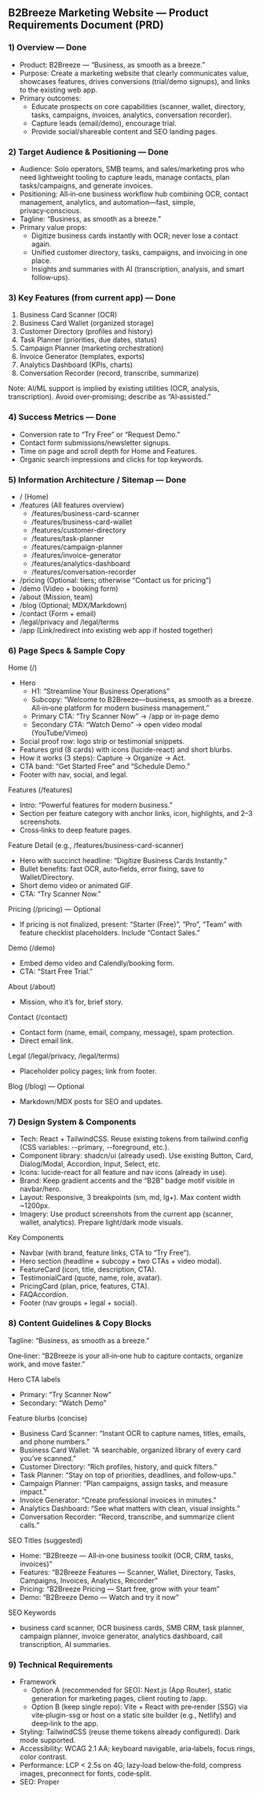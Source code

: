 ## B2Breeze Marketing Website — Product Requirements Document (PRD)

### 1) Overview — Done

- Product: B2Breeze — “Business, as smooth as a breeze.”
- Purpose: Create a marketing website that clearly communicates value, showcases features, drives conversions (trial/demo signups), and links to the existing web app.
- Primary outcomes:
  - Educate prospects on core capabilities (scanner, wallet, directory, tasks, campaigns, invoices, analytics, conversation recorder).
  - Capture leads (email/demo), encourage trial.
  - Provide social/shareable content and SEO landing pages.

### 2) Target Audience & Positioning — Done

- Audience: Solo operators, SMB teams, and sales/marketing pros who need lightweight tooling to capture leads, manage contacts, plan tasks/campaigns, and generate invoices.
- Positioning: All‑in‑one business workflow hub combining OCR, contact management, analytics, and automation—fast, simple, privacy‑conscious.
- Tagline: “Business, as smooth as a breeze.”
- Primary value props:
  - Digitize business cards instantly with OCR; never lose a contact again.
  - Unified customer directory, tasks, campaigns, and invoicing in one place.
  - Insights and summaries with AI (transcription, analysis, and smart follow‑ups).

### 3) Key Features (from current app) — Done

1. Business Card Scanner (OCR)
2. Business Card Wallet (organized storage)
3. Customer Directory (profiles and history)
4. Task Planner (priorities, due dates, status)
5. Campaign Planner (marketing orchestration)
6. Invoice Generator (templates, exports)
7. Analytics Dashboard (KPIs, charts)
8. Conversation Recorder (record, transcribe, summarize)

Note: AI/ML support is implied by existing utilities (OCR, analysis, transcription). Avoid over‑promising; describe as “AI‑assisted.”

### 4) Success Metrics — Done

- Conversion rate to “Try Free” or “Request Demo.”
- Contact form submissions/newsletter signups.
- Time on page and scroll depth for Home and Features.
- Organic search impressions and clicks for top keywords.

### 5) Information Architecture / Sitemap — Done

- / (Home)
- /features (All features overview)
  - /features/business-card-scanner
  - /features/business-card-wallet
  - /features/customer-directory
  - /features/task-planner
  - /features/campaign-planner
  - /features/invoice-generator
  - /features/analytics-dashboard
  - /features/conversation-recorder
- /pricing (Optional: tiers; otherwise “Contact us for pricing”)
- /demo (Video + booking form)
- /about (Mission, team)
- /blog (Optional; MDX/Markdown)
- /contact (Form + email)
- /legal/privacy and /legal/terms
- /app (Link/redirect into existing web app if hosted together)

### 6) Page Specs & Sample Copy

Home (/)

- Hero
  - H1: “Streamline Your Business Operations”
  - Subcopy: “Welcome to B2Breeze—business, as smooth as a breeze. All‑in‑one platform for modern business management.”
  - Primary CTA: “Try Scanner Now” → /app or in‑page demo
  - Secondary CTA: “Watch Demo” → open video modal (YouTube/Vimeo)
- Social proof row: logo strip or testimonial snippets.
- Features grid (8 cards) with icons (lucide-react) and short blurbs.
- How it works (3 steps): Capture → Organize → Act.
- CTA band: “Get Started Free” and “Schedule Demo.”
- Footer with nav, social, and legal.

Features (/features)

- Intro: “Powerful features for modern business.”
- Section per feature category with anchor links, icon, highlights, and 2–3 screenshots.
- Cross‑links to deep feature pages.

Feature Detail (e.g., /features/business-card-scanner)

- Hero with succinct headline: “Digitize Business Cards Instantly.”
- Bullet benefits: fast OCR, auto‑fields, error fixing, save to Wallet/Directory.
- Short demo video or animated GIF.
- CTA: “Try Scanner Now.”

Pricing (/pricing) — Optional

- If pricing is not finalized, present: “Starter (Free)”, “Pro”, “Team” with feature checklist placeholders. Include “Contact Sales.”

Demo (/demo)

- Embed demo video and Calendly/booking form.
- CTA: “Start Free Trial.”

About (/about)

- Mission, who it’s for, brief story.

Contact (/contact)

- Contact form (name, email, company, message), spam protection.
- Direct email link.

Legal (/legal/privacy, /legal/terms)

- Placeholder policy pages; link from footer.

Blog (/blog) — Optional

- Markdown/MDX posts for SEO and updates.

### 7) Design System & Components

- Tech: React + TailwindCSS. Reuse existing tokens from tailwind.config (CSS variables: --primary, --foreground, etc.).
- Component library: shadcn/ui (already used). Use existing Button, Card, Dialog/Modal, Accordion, Input, Select, etc.
- Icons: lucide-react for all feature and nav icons (already in use).
- Brand: Keep gradient accents and the “B2B” badge motif visible in navbar/hero.
- Layout: Responsive, 3 breakpoints (sm, md, lg+). Max content width ~1200px.
- Imagery: Use product screenshots from the current app (scanner, wallet, analytics). Prepare light/dark mode visuals.

Key Components

- Navbar (with brand, feature links, CTA to “Try Free”).
- Hero section (headline + subcopy + two CTAs + video modal).
- FeatureCard (icon, title, description, CTA).
- TestimonialCard (quote, name, role, avatar).
- PricingCard (plan, price, features, CTA).
- FAQAccordion.
- Footer (nav groups + legal + social).

### 8) Content Guidelines & Copy Blocks

Tagline: “Business, as smooth as a breeze.”

One‑liner: “B2Breeze is your all‑in‑one hub to capture contacts, organize work, and move faster.”

Hero CTA labels

- Primary: “Try Scanner Now”
- Secondary: “Watch Demo”

Feature blurbs (concise)

- Business Card Scanner: “Instant OCR to capture names, titles, emails, and phone numbers.”
- Business Card Wallet: “A searchable, organized library of every card you’ve scanned.”
- Customer Directory: “Rich profiles, history, and quick filters.”
- Task Planner: “Stay on top of priorities, deadlines, and follow‑ups.”
- Campaign Planner: “Plan campaigns, assign tasks, and measure impact.”
- Invoice Generator: “Create professional invoices in minutes.”
- Analytics Dashboard: “See what matters with clean, visual insights.”
- Conversation Recorder: “Record, transcribe, and summarize client calls.”

SEO Titles (suggested)

- Home: “B2Breeze — All‑in‑one business toolkit (OCR, CRM, tasks, invoices)”
- Features: “B2Breeze Features — Scanner, Wallet, Directory, Tasks, Campaigns, Invoices, Analytics, Recorder”
- Pricing: “B2Breeze Pricing — Start free, grow with your team”
- Demo: “B2Breeze Demo — Watch and try it now”

SEO Keywords

- business card scanner, OCR business cards, SMB CRM, task planner, campaign planner, invoice generator, analytics dashboard, call transcription, AI summaries.

### 9) Technical Requirements

- Framework
  - Option A (recommended for SEO): Next.js (App Router), static generation for marketing pages, client routing to /app.
  - Option B (keep single repo): Vite + React with pre‑render (SSG) via vite‑plugin-ssg or host on a static site builder (e.g., Netlify) and deep‑link to the app.
- Styling: TailwindCSS (reuse theme tokens already configured). Dark mode supported.
- Accessibility: WCAG 2.1 AA; keyboard navigable, aria‑labels, focus rings, color contrast.
- Performance: LCP < 2.5s on 4G; lazy‑load below‑the‑fold, compress images, preconnect for fonts, code‑split.
- SEO: Proper <title>, meta description, OpenGraph/Twitter tags, JSON‑LD (Organization + SoftwareApplication), XML sitemap, robots.txt.
- Analytics: GA4 or Plausible; track CTA clicks, form submits, video plays, pricing views.
- Forms: Contact form via serverless function (Edge/Server Actions) or email API (e.g., Resend). Basic spam protection (honeypot/time‑trap).
- Privacy: Cookie banner if analytics uses cookies; privacy and terms pages.
- Internationalization: English first; structure for future locales.

### 10) Integrations & Links

- “Try Free” and “Try Scanner Now” should deep‑link to the existing app (e.g., /app route, or external app domain) and preserve UTM parameters.
- “Watch Demo” opens a modal with an embeddable video (YouTube/Vimeo). Close on ESC and overlay click.
- “Schedule Demo” links to Calendly or booking system.

### 11) Assets Needed

- Logo variants (SVG, light/dark).
- Product screenshots: Scanner, Wallet, Directory, Tasks, Invoices, Analytics, Recorder.
- Demo video (1080p) + 15‑30s teaser clip.
- Team headshots (for About/Testimonial), optional.

### 12) Page Wireframes (concise)

Home

- Navbar
- Hero (H1, subcopy, two CTAs, video button)
- Feature grid (8 cards)
- How it works (3 columns)
- Social proof/testimonials
- CTA band
- Footer

Feature Detail

- Hero (headline + short copy + CTA)
- Benefits list
- Screenshot block or short demo
- FAQ
- CTA

Pricing (optional)

- Plan cards (Starter/Pro/Team)
- Feature comparison
- FAQ
- CTA

### 13) Acceptance Criteria

- Pages implemented per sitemap with responsive layouts.
- Reuses existing shadcn/ui components and Tailwind theme variables.
- Video modal works with ESC and click‑outside to close.
- All CTAs route correctly (Try, Demo, Contact) and fire analytics events.
- Lighthouse (mobile): Performance ≥ 85, Accessibility ≥ 95, SEO ≥ 90, Best Practices ≥ 90.
- Basic SEO in place (titles, descriptions, OG/Twitter, sitemap, robots).
- A11y: Keyboard focus visible, alt text on images, aria‑labels on buttons.

### 14) Risks & Mitigations

- SEO on SPA (if Vite only): Use SSG or deploy with prerender to avoid crawl issues.
- Asset quality: Ensure crisp screenshots and compressed images (WebP/AVIF).
- Feature scope creep: Keep marketing site content descriptive; do not add app complexity.

### 15) Timeline (suggested)

- Week 1: IA, visuals, copy, assets.
- Week 2: Implement Home and Features; wire video modal; add analytics.
- Week 3: Feature detail pages, Contact/Legal, optional Pricing; QA + Lighthouse.

### 16) Deliverables

- Production‑ready marketing website (pages above), hosted (Vercel/Netlify).
- Source code with README for run/build/deploy.
- Media assets and copy in a structured folder.
- Sitemap.xml and robots.txt.

### 17) Notes for Implementation in This Repo

- Keep marketing site as a separate route space (e.g., /site/\*) or separate project (recommended: Next.js marketing + link to existing app). If same project, reuse components from `src/components/ui` and copy from `HomePage` for brand consistency.
- Use the existing visual language: gradient accents, Button and Card variants, lucide icons, and the tagline.

---

Appendix: Sample CTA Copy

- Primary: “Get Started Free”
- Secondary: “Schedule Demo”
- Tertiary: “Explore Features”
